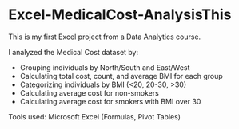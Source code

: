 # Excel-MedicalCost-AnalysisThis
This is my first Excel project from a Data Analytics course.

I analyzed the Medical Cost dataset by:
- Grouping individuals by North/South and East/West
- Calculating total cost, count, and average BMI for each group
- Categorizing individuals by BMI (<20, 20-30, >30)
- Calculating average cost for non-smokers
- Calculating average cost for smokers with BMI over 30

Tools used: Microsoft Excel (Formulas, Pivot Tables)
